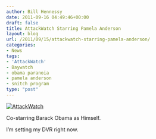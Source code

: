 ```yaml
---
author: Bill Hennessy
date: 2011-09-16 04:49:46+00:00
draft: false
title: AttackWatch Starring Pamela Anderson
layout: blog
url: /2011/09/15/attackwatch-starring-pamela-anderson/
categories:
- News
tags:
- 'AttackWatch'
- Baywatch
- obama paranoia
- pamela anderson
- snitch program
type: "post"
---
```


[![AttackWatch](https://hennessysview.com/wp-content/uploads/2011/09/AttackWatch_thumb.png)
](https://hennessysview.com/wp-content/uploads/2011/09/AttackWatch.png)

Co-starring Barack Obama as Himself.

I’m setting my DVR right now.
